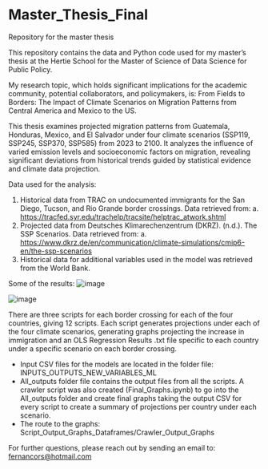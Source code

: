 # Master_Thesis_Final
Repository for the master thesis


This repository contains the data and Python code used for my master’s thesis at the Hertie School for the Master of Science of Data Science for Public Policy. 

My research topic, which holds significant implications for the academic community, potential collaborators, and policymakers, is:  From Fields to Borders: The Impact of Climate Scenarios on Migration Patterns from Central America and Mexico to the US.

This thesis examines projected migration patterns from Guatemala, Honduras, Mexico, and El Salvador under four climate scenarios (SSP119, SSP245, SSP370, SSP585) from 2023 to 2100. It analyzes the influence of varied emission levels and socioeconomic factors on migration, revealing significant deviations from historical trends guided by statistical evidence and climate data projection. 

Data used for the analysis: 
1.	Historical data from TRAC on undocumented immigrants for the San Diego, Tucson, and Rio Grande border crossings. Data retrieved from:
a.	 https://tracfed.syr.edu/trachelp/tracsite/helptrac_atwork.shtml
2.	Projected data from Deutsches Klimarechenzentrum (DKRZ). (n.d.). The SSP Scenarios. Data retrieved from: 
a.	https://www.dkrz.de/en/communication/climate-simulations/cmip6-en/the-ssp-scenarios
3.	Historical data for additional variables used in the model was retrieved from the World Bank.

Some of the results:
![image](https://github.com/user-attachments/assets/012f1a6f-acc6-4bfa-9dff-9729a6cafbf6)


![image](https://github.com/user-attachments/assets/400deb3f-66b7-49ba-9c52-72986757b918)



There are three scripts for each border crossing for each of the four countries, giving 12 scripts. Each script generates projections under each of the four climate scenarios, generating graphs projecting the increase in immigration and an OLS Regression Results .txt file specific to each country under a specific scenario on each border crossing.
-	Input CSV files for the models are located in the folder file: INPUTS_OUTPUTS_NEW_VARIABLES_ML
-	All_outputs folder file contains the output files from all the scripts.
A crawler script was also created (Final_Graphs.ipynb) to go into the All_outputs folder and create final graphs taking the output CSV for every script to create a summary of projections per country under each scenario. 
-	The route to the graphs: Script_Output_Graphs_Dataframes/Crawler_Output_Graphs

For further questions, please reach out by sending an email to: fernancors@hotmail.com

